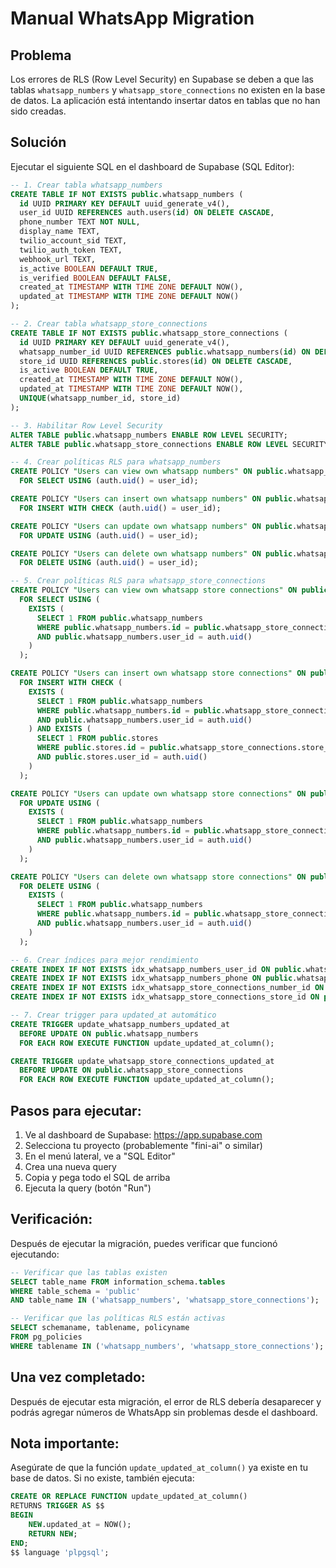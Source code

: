 # Manual WhatsApp Migration

## Problema
Los errores de RLS (Row Level Security) en Supabase se deben a que las tablas `whatsapp_numbers` y `whatsapp_store_connections` no existen en la base de datos. La aplicación está intentando insertar datos en tablas que no han sido creadas.

## Solución
Ejecutar el siguiente SQL en el dashboard de Supabase (SQL Editor):

```sql
-- 1. Crear tabla whatsapp_numbers
CREATE TABLE IF NOT EXISTS public.whatsapp_numbers (
  id UUID PRIMARY KEY DEFAULT uuid_generate_v4(),
  user_id UUID REFERENCES auth.users(id) ON DELETE CASCADE,
  phone_number TEXT NOT NULL,
  display_name TEXT,
  twilio_account_sid TEXT,
  twilio_auth_token TEXT,
  webhook_url TEXT,
  is_active BOOLEAN DEFAULT TRUE,
  is_verified BOOLEAN DEFAULT FALSE,
  created_at TIMESTAMP WITH TIME ZONE DEFAULT NOW(),
  updated_at TIMESTAMP WITH TIME ZONE DEFAULT NOW()
);

-- 2. Crear tabla whatsapp_store_connections
CREATE TABLE IF NOT EXISTS public.whatsapp_store_connections (
  id UUID PRIMARY KEY DEFAULT uuid_generate_v4(),
  whatsapp_number_id UUID REFERENCES public.whatsapp_numbers(id) ON DELETE CASCADE,
  store_id UUID REFERENCES public.stores(id) ON DELETE CASCADE,
  is_active BOOLEAN DEFAULT TRUE,
  created_at TIMESTAMP WITH TIME ZONE DEFAULT NOW(),
  updated_at TIMESTAMP WITH TIME ZONE DEFAULT NOW(),
  UNIQUE(whatsapp_number_id, store_id)
);

-- 3. Habilitar Row Level Security
ALTER TABLE public.whatsapp_numbers ENABLE ROW LEVEL SECURITY;
ALTER TABLE public.whatsapp_store_connections ENABLE ROW LEVEL SECURITY;

-- 4. Crear políticas RLS para whatsapp_numbers
CREATE POLICY "Users can view own whatsapp numbers" ON public.whatsapp_numbers 
  FOR SELECT USING (auth.uid() = user_id);

CREATE POLICY "Users can insert own whatsapp numbers" ON public.whatsapp_numbers 
  FOR INSERT WITH CHECK (auth.uid() = user_id);

CREATE POLICY "Users can update own whatsapp numbers" ON public.whatsapp_numbers 
  FOR UPDATE USING (auth.uid() = user_id);

CREATE POLICY "Users can delete own whatsapp numbers" ON public.whatsapp_numbers 
  FOR DELETE USING (auth.uid() = user_id);

-- 5. Crear políticas RLS para whatsapp_store_connections
CREATE POLICY "Users can view own whatsapp store connections" ON public.whatsapp_store_connections 
  FOR SELECT USING (
    EXISTS (
      SELECT 1 FROM public.whatsapp_numbers 
      WHERE public.whatsapp_numbers.id = public.whatsapp_store_connections.whatsapp_number_id 
      AND public.whatsapp_numbers.user_id = auth.uid()
    )
  );

CREATE POLICY "Users can insert own whatsapp store connections" ON public.whatsapp_store_connections 
  FOR INSERT WITH CHECK (
    EXISTS (
      SELECT 1 FROM public.whatsapp_numbers 
      WHERE public.whatsapp_numbers.id = public.whatsapp_store_connections.whatsapp_number_id 
      AND public.whatsapp_numbers.user_id = auth.uid()
    ) AND EXISTS (
      SELECT 1 FROM public.stores 
      WHERE public.stores.id = public.whatsapp_store_connections.store_id 
      AND public.stores.user_id = auth.uid()
    )
  );

CREATE POLICY "Users can update own whatsapp store connections" ON public.whatsapp_store_connections 
  FOR UPDATE USING (
    EXISTS (
      SELECT 1 FROM public.whatsapp_numbers 
      WHERE public.whatsapp_numbers.id = public.whatsapp_store_connections.whatsapp_number_id 
      AND public.whatsapp_numbers.user_id = auth.uid()
    )
  );

CREATE POLICY "Users can delete own whatsapp store connections" ON public.whatsapp_store_connections 
  FOR DELETE USING (
    EXISTS (
      SELECT 1 FROM public.whatsapp_numbers 
      WHERE public.whatsapp_numbers.id = public.whatsapp_store_connections.whatsapp_number_id 
      AND public.whatsapp_numbers.user_id = auth.uid()
    )
  );

-- 6. Crear índices para mejor rendimiento
CREATE INDEX IF NOT EXISTS idx_whatsapp_numbers_user_id ON public.whatsapp_numbers(user_id);
CREATE INDEX IF NOT EXISTS idx_whatsapp_numbers_phone ON public.whatsapp_numbers(phone_number);
CREATE INDEX IF NOT EXISTS idx_whatsapp_store_connections_number_id ON public.whatsapp_store_connections(whatsapp_number_id);
CREATE INDEX IF NOT EXISTS idx_whatsapp_store_connections_store_id ON public.whatsapp_store_connections(store_id);

-- 7. Crear trigger para updated_at automático
CREATE TRIGGER update_whatsapp_numbers_updated_at 
  BEFORE UPDATE ON public.whatsapp_numbers 
  FOR EACH ROW EXECUTE FUNCTION update_updated_at_column();

CREATE TRIGGER update_whatsapp_store_connections_updated_at 
  BEFORE UPDATE ON public.whatsapp_store_connections 
  FOR EACH ROW EXECUTE FUNCTION update_updated_at_column();
```

## Pasos para ejecutar:

1. Ve al dashboard de Supabase: https://app.supabase.com
2. Selecciona tu proyecto (probablemente "fini-ai" o similar)
3. En el menú lateral, ve a "SQL Editor"
4. Crea una nueva query
5. Copia y pega todo el SQL de arriba
6. Ejecuta la query (botón "Run")

## Verificación:

Después de ejecutar la migración, puedes verificar que funcionó ejecutando:

```sql
-- Verificar que las tablas existen
SELECT table_name FROM information_schema.tables 
WHERE table_schema = 'public' 
AND table_name IN ('whatsapp_numbers', 'whatsapp_store_connections');

-- Verificar que las políticas RLS están activas
SELECT schemaname, tablename, policyname 
FROM pg_policies 
WHERE tablename IN ('whatsapp_numbers', 'whatsapp_store_connections');
```

## Una vez completado:

Después de ejecutar esta migración, el error de RLS debería desaparecer y podrás agregar números de WhatsApp sin problemas desde el dashboard.

## Nota importante:

Asegúrate de que la función `update_updated_at_column()` ya existe en tu base de datos. Si no existe, también ejecuta:

```sql
CREATE OR REPLACE FUNCTION update_updated_at_column()
RETURNS TRIGGER AS $$
BEGIN
    NEW.updated_at = NOW();
    RETURN NEW;
END;
$$ language 'plpgsql';
``` 